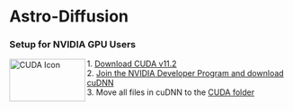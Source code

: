 # Astro-Diffusion

### Setup for NVIDIA GPU Users
<img align="left" width="135" height="76" src="https://assets.nvidiagrid.net/ngc/logos/Cuda.png" alt="CUDA Icon">
1. <a href="https://developer.nvidia.com/cuda-downloads" target="_blank">Download CUDA v11.2</a> &nbsp;
<br>
2. <a href="https://developer.nvidia.com/rdp/cudnn-download" target="_blank">Join the NVIDIA Developer Program and download cuDNN</a> &nbsp;
<br>
3. Move all files in cuDNN to the <a href="file:///C:/Program%20Files/NVIDIA%20GPU%20Computing%20Toolkit/CUDA/v11.2/bin/" target="_blank">CUDA folder</a>
